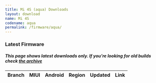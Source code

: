 ```yaml
---
title: Mi 4S (aqua) Downloads
layout: download
name: Mi 4S
codename: aqua
permalink: /firmware/aqua/
---
```


### Latest Firmware
##### This page shows latest downloads only. If you're looking for old builds check [the archive](/archive/firmware/aqua/)


<div class="table-responsive-md" id="table-wrapper">
<table id="firmware" class="compact table table-striped table-hover table-sm">
    <thead class="thead-dark">
        <tr>
            <th>Branch</th>
            <th>MIUI</th>
            <th>Android</th>
            <th>Region</th>
            <th>Updated</th>
            <th>Link</th>
        </tr>
    </thead>
    <script>loadFirmwareDownloads('aqua', 'latest')</script>
</table>
</div>
